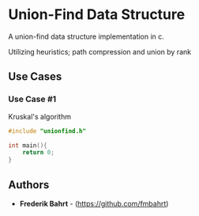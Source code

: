 # Union-Find Data Structure

A union-find data structure implementation in c.

Utilizing heuristics; path compression and union by rank

## Use Cases

### Use Case #1
Kruskal's algorithm
```c
#include "unionfind.h"

int main(){
    return 0;
}
```
## Authors

* **Frederik Bahrt**  - (https://github.com/fmbahrt)
